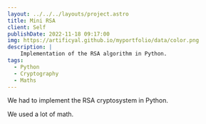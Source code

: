 ```yaml
---
layout: ../../../layouts/project.astro
title: Mini RSA
client: Self
publishDate: 2022-11-18 09:17:00
img: https://artificyal.github.io/myportfolio/data/color.png
description: |
    Implementation of the RSA algorithm in Python.
tags:
  - Python
  - Cryptography
  - Maths
---
```


We had to implement the RSA cryptosystem in Python.

We used a lot of math.